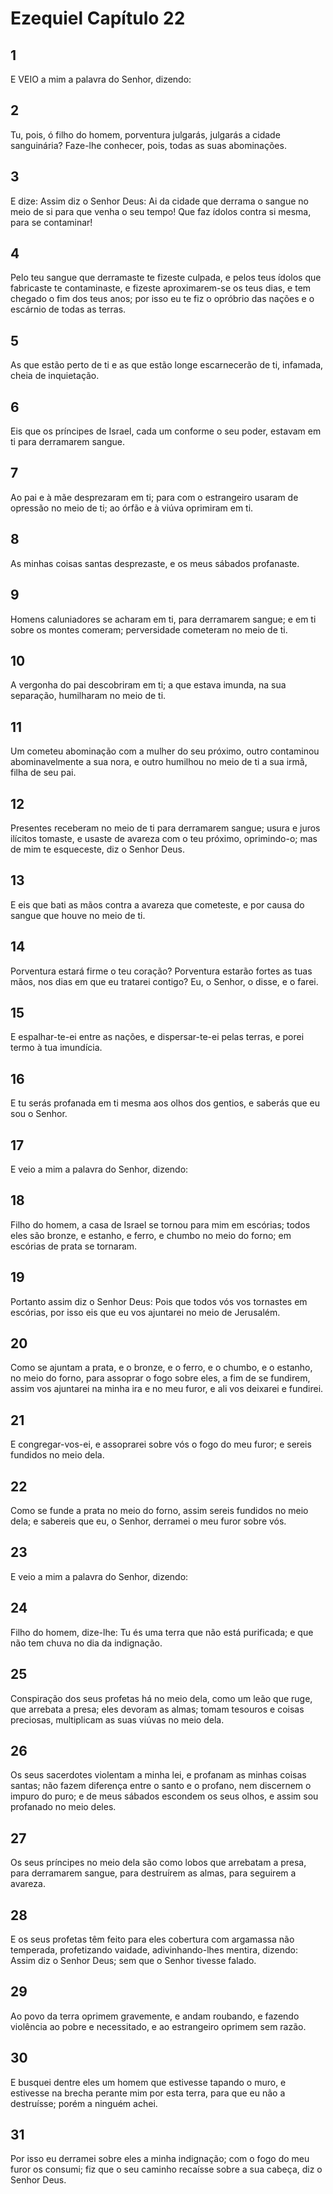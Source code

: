 # Ezequiel Capítulo 22

## 1
E VEIO a mim a palavra do Senhor, dizendo:

## 2
Tu, pois, ó filho do homem, porventura julgarás, julgarás a cidade sanguinária? Faze-lhe conhecer, pois, todas as suas abominações.

## 3
E dize: Assim diz o Senhor Deus: Ai da cidade que derrama o sangue no meio de si para que venha o seu tempo! Que faz ídolos contra si mesma, para se contaminar!

## 4
Pelo teu sangue que derramaste te fizeste culpada, e pelos teus ídolos que fabricaste te contaminaste, e fizeste aproximarem-se os teus dias, e tem chegado o fim dos teus anos; por isso eu te fiz o opróbrio das nações e o escárnio de todas as terras.

## 5
As que estão perto de ti e as que estão longe escarnecerão de ti, infamada, cheia de inquietação.

## 6
Eis que os príncipes de Israel, cada um conforme o seu poder, estavam em ti para derramarem sangue.

## 7
Ao pai e à mãe desprezaram em ti; para com o estrangeiro usaram de opressão no meio de ti; ao órfão e à viúva oprimiram em ti.

## 8
As minhas coisas santas desprezaste, e os meus sábados profanaste.

## 9
Homens caluniadores se acharam em ti, para derramarem sangue; e em ti sobre os montes comeram; perversidade cometeram no meio de ti.

## 10
A vergonha do pai descobriram em ti; a que estava imunda, na sua separação, humilharam no meio de ti.

## 11
Um cometeu abominação com a mulher do seu próximo, outro contaminou abominavelmente a sua nora, e outro humilhou no meio de ti a sua irmã, filha de seu pai.

## 12
Presentes receberam no meio de ti para derramarem sangue; usura e juros ilícitos tomaste, e usaste de avareza com o teu próximo, oprimindo-o; mas de mim te esqueceste, diz o Senhor Deus.

## 13
E eis que bati as mãos contra a avareza que cometeste, e por causa do sangue que houve no meio de ti.

## 14
Porventura estará firme o teu coração? Porventura estarão fortes as tuas mãos, nos dias em que eu tratarei contigo? Eu, o Senhor, o disse, e o farei.

## 15
E espalhar-te-ei entre as nações, e dispersar-te-ei pelas terras, e porei termo à tua imundícia.

## 16
E tu serás profanada em ti mesma aos olhos dos gentios, e saberás que eu sou o Senhor.

## 17
E veio a mim a palavra do Senhor, dizendo:

## 18
Filho do homem, a casa de Israel se tornou para mim em escórias; todos eles são bronze, e estanho, e ferro, e chumbo no meio do forno; em escórias de prata se tornaram.

## 19
Portanto assim diz o Senhor Deus: Pois que todos vós vos tornastes em escórias, por isso eis que eu vos ajuntarei no meio de Jerusalém.

## 20
Como se ajuntam a prata, e o bronze, e o ferro, e o chumbo, e o estanho, no meio do forno, para assoprar o fogo sobre eles, a fim de se fundirem, assim vos ajuntarei na minha ira e no meu furor, e ali vos deixarei e fundirei.

## 21
E congregar-vos-ei, e assoprarei sobre vós o fogo do meu furor; e sereis fundidos no meio dela.

## 22
Como se funde a prata no meio do forno, assim sereis fundidos no meio dela; e sabereis que eu, o Senhor, derramei o meu furor sobre vós.

## 23
E veio a mim a palavra do Senhor, dizendo:

## 24
Filho do homem, dize-lhe: Tu és uma terra que não está purificada; e que não tem chuva no dia da indignação.

## 25
Conspiração dos seus profetas há no meio dela, como um leão que ruge, que arrebata a presa; eles devoram as almas; tomam tesouros e coisas preciosas, multiplicam as suas viúvas no meio dela.

## 26
Os seus sacerdotes violentam a minha lei, e profanam as minhas coisas santas; não fazem diferença entre o santo e o profano, nem discernem o impuro do puro; e de meus sábados escondem os seus olhos, e assim sou profanado no meio deles.

## 27
Os seus príncipes no meio dela são como lobos que arrebatam a presa, para derramarem sangue, para destruírem as almas, para seguirem a avareza.

## 28
E os seus profetas têm feito para eles cobertura com argamassa não temperada, profetizando vaidade, adivinhando-lhes mentira, dizendo: Assim diz o Senhor Deus; sem que o Senhor tivesse falado.

## 29
Ao povo da terra oprimem gravemente, e andam roubando, e fazendo violência ao pobre e necessitado, e ao estrangeiro oprimem sem razão.

## 30
E busquei dentre eles um homem que estivesse tapando o muro, e estivesse na brecha perante mim por esta terra, para que eu não a destruísse; porém a ninguém achei.

## 31
Por isso eu derramei sobre eles a minha indignação; com o fogo do meu furor os consumi; fiz que o seu caminho recaísse sobre a sua cabeça, diz o Senhor Deus.

